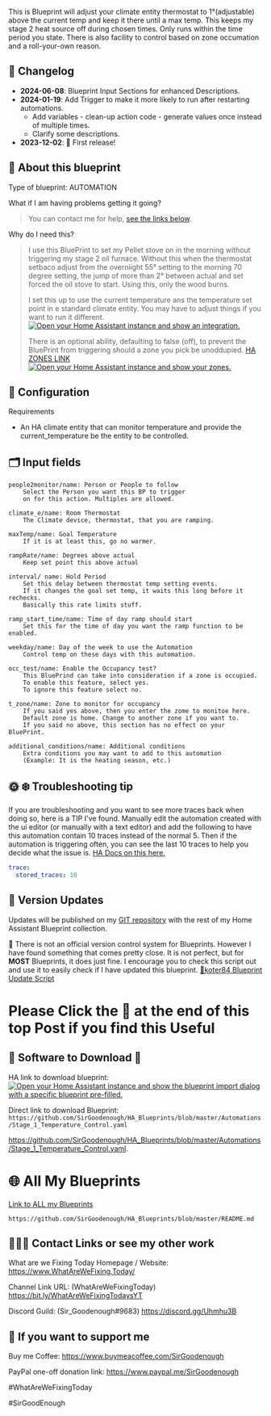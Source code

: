 This is Blueprint will adjust your climate entity thermostat to 1°(adjustable) above the current temp and keep it there until a max temp. This keeps my stage 2 heat source off during chosen times. Only runs within the time period you state. There is also facility to control based on zone occumation and a roll-your-own reason.

## 📑 Changelog

* **2024-06-08**: Blueprint Input Sections for enhanced Descriptions.
* **2024-01-19**: Add Trigger to make it more likely to run after restarting automations.
  * Add variables - clean-up action code - generate values once instead of multiple times.
  * Clarify some descriptions.
* **2023-12-02**: 🎉 First release!

<base target="_blank"\>

## 🔮 About this blueprint

Type of blueprint: AUTOMATION

What if I am having problems getting it going?

> You can contact me for help, [see the links below](https://github.com/SirGoodenough/HA_Blueprints/blob/master/Automations/Person_Alert_Blueprint.md#contacts).

Why do I need this?

> I use this BluePrint to set my Pellet stove on in the morning without triggering my stage 2 oil furnace. Without this when the thermostat setbaco adjust from the overniight 55° setting to the morning 70 degree setting, the jump of more than 2° between actual and set forced the oil stove to start.  Using this, only the wood burns.
>
> I set this up to use the current temperature ans the temperature set point in e standard climate entity. You may have to adjust things if you want to run it different.
>[![Open your Home Assistant instance and show an integration.](https://my.home-assistant.io/badges/integration.svg)](https://my.home-assistant.io/redirect/integration/?domain=climate)
>
> There is an optional ability, defaulting to false (off), to prevent the BluePrint from triggering should a zone you pick be unoddupied.
> [HA ZONES LINK](https://www.home-assistant.io/integrations/zone/)
> [![Open your Home Assistant instance and show your zones.](https://my.home-assistant.io/badges/zones.svg)](https://my.home-assistant.io/redirect/zones/)
>

## 🔧 Configuration

Requirements

* An HA climate entity that can monitor temperature and provide the current_temperature be the entity to be controlled.

## 🗂 Input fields

    people2monitor/name: Person or People to follow
        Select the Person you want this BP to trigger 
        on for this action. Multiples are allowed.

    climate_e/name: Room Thermostat
        The Climate device, thermostat, that you are ramping.

    maxTemp/name: Goal Temperature
        If it is at least this, go no warmer.

    rampRate/name: Degrees above actual
        Keep set point this above actual

    interval/ name: Hold Period
        Set this delay between thermostat temp setting events.
        If it changes the goal set temp, it waits this long before it rechecks.
        Basically this rate limits stuff.

    ramp_start_time/name: Time of day ramp should start
        Set this for the time of day you want the ramp function to be enabled.

    weekday/name: Day of the week to use the Automation
        Control temp on these days with this automation.

    occ_test/name: Enable the Occupancy test?
        This BluePrind can take into consideration if a zone is occupied.
        To enable this feature, select yes.
        To ignore this feature select no.

    t_zone/name: Zone to monitor for occupancy
        If you said yes above, then you enter the zome to monitoe here.
        Default zone is home. Change to another zone if you want to.
        If you said no above, this section has no effect on your BluePrint.

    additional_conditions/name: Additional conditions
        Extra conditions you may want to add to this automation 
        (Example: It is the heating season, etc.)

## 🌞 ❄️ Troubleshooting tip

If you are troubleshooting and you want to see more traces back when doing so, here is a TIP I've found.
Manually edit the automation created with the ui editor (or manually with a text editor) and add the following to have this automation contain 10 traces instead of the normal 5. Then if the automation is triggering often, you can see the last 10 traces to help you decide what the issue is.
[HA Docs on this here.](https://www.home-assistant.io/docs/automation/troubleshooting/#traces)

```yaml
trace:
  stored_traces: 10
```

## 📩 **Version Updates**

Updates will be published on my [GIT repository](https://github.com/SirGoodenough/HA_Blueprints) with the rest of my Home Assistant Blueprint collection.

📩 There is not an official version control system for Blueprints. However I have found something that comes pretty close. It is not perfect, but for **MOST** Blueprints, it does just fine. I encourage you to check this script out and use it to easily check if I have updated this blueprint. [🔗koter84 Blueprint Update Script ](https://github.com/koter84/HomeAssistant_Blueprints_Update/)

# Please Click the 🧡 at the end of this top Post if you find this Useful

## 📲 **Software to Download** 💾

HA link to download blueprint: [![Open your Home Assistant instance and show the blueprint import dialog with a specific blueprint pre-filled.](https://my.home-assistant.io/badges/blueprint_import.svg)](https://my.home-assistant.io/redirect/blueprint_import/?blueprint_url=https%3A%2F%2Fgithub.com%2FSirGoodenough%2FHA_Blueprints%2Fblob%2Fmaster%2FAutomations%2FStage_1_Temperature_Control.yaml)

Direct link to  download Blueprint: ```https://github.com/SirGoodenough/HA_Blueprints/blob/master/Automations/Stage_1_Temperature_Control.yaml```

https://github.com/SirGoodenough/HA_Blueprints/blob/master/Automations/Stage_1_Temperature_Control.yaml.

# 🌐 All My Blueprints

[Link to ALL my Blueprints](https://github.com/SirGoodenough/HA_Blueprints/blob/master/README.md)

```https://github.com/SirGoodenough/HA_Blueprints/blob/master/README.md```

## <a name="contacts">🤹🏾‍♂️ Contact Links or see my other work</a>

What are we Fixing Today Homepage / Website: https://www.WhatAreWeFixing.Today/

Channel Link URL: (WhatAreWeFixingToday) https://bit.ly/WhatAreWeFixingTodaysYT

Discord Guild: (Sir_Goodenough#9683) https://discord.gg/Uhmhu3B

## 🧀 If you want to support me

Buy me Coffee: https://www.buymeacoffee.com/SirGoodenough

PayPal one-off donation link: https://www.paypal.me/SirGoodenough

#WhatAreWeFixingToday

#SirGoodEnough